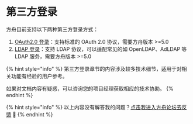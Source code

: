 # 第三方登录

方舟目前支持以下两种第三方登录方式：

1. [OAuth2.0 登录](oauth2.md)：支持标准的 OAuth 2.0 协议，需要方舟版本 >=5.0
2. [LDAP 登录](ldap.md)：支持 LDAP 协议，可以适配常见的如 OpenLDAP、AdLDAP 等 LDAP 服务，需要方舟版本 >=5.0

{% hint style="info" %}
第三方登录章节的内容涉及较多技术细节，适用于对相关功能有经验的用户参考。

如果对文档内容有疑惑，可以咨询您的项目经理获取相应的技术协助。
{% endhint %}

{% hint style="info" %}
以上内容没有解答我的问题？[点击我进入方舟论坛去反馈](https://www.analysysdata.com/forum/index) 🚀
{% endhint %}
